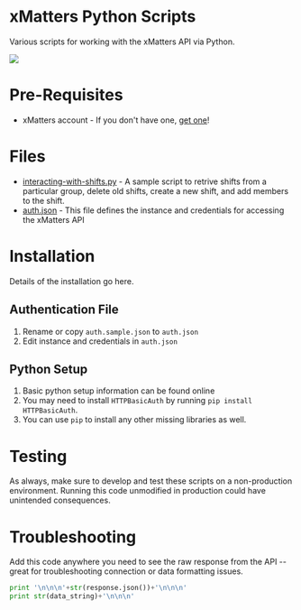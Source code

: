 # xMatters Python Scripts
Various scripts for working with the xMatters API via Python. 

<kbd>
  <img src="https://github.com/xmatters/xMatters-Labs/raw/master/media/disclaimer.png">
</kbd>

# Pre-Requisites
* xMatters account - If you don't have one, [get one](https://www.xmatters.com)!

# Files
* [interacting-with-shifts.py](interacting-with-shifts.py) - A sample script to retrive shifts from a particular group, delete old shifts, create a new shift, and add members to the shift.
* [auth.json](auth.sample.json) - This file defines the instance and credentials for accessing the xMatters API

# Installation
Details of the installation go here. 

## Authentication File
1. Rename or copy `auth.sample.json` to `auth.json`
2. Edit instance and credentials in `auth.json`

## Python Setup
1. Basic python setup information can be found online
2. You may need to install `HTTPBasicAuth` by running `pip install HTTPBasicAuth`.
3. You can use `pip` to install any other missing libraries as well.

# Testing
As always, make sure to develop and test these scripts on a non-production environment. Running this code unmodified in production could have unintended consequences.

# Troubleshooting
Add this code anywhere you need to see the raw response from the API -- great for troubleshooting connection or data formatting issues.
```python
print '\n\n\n'+str(response.json())+'\n\n\n'
print str(data_string)+'\n\n\n'
```